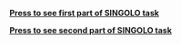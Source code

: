 [**Press to see first part of SINGOLO task**](https://lenazamnius.github.io/singolo/singolo.html)

[**Press to see second part of SINGOLO task**](https://lenazamnius.github.io/singolo/singolo2.html)
